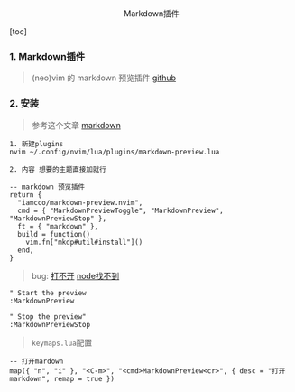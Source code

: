 <center>Markdown插件</center>









[toc]





### 1. Markdown插件

> (neo)vim 的 markdown 预览插件 [github](https://github.com/iamcco/markdown-preview.nvim)





### 2. 安装

> 参考这个文章 [markdown](https://www.lazyvim.org/extras/lang/markdown#markdown-previewnvim)

```shell
1. 新建plugins
nvim ~/.config/nvim/lua/plugins/markdown-preview.lua

2. 内容 想要的主题直接加就行

-- markdown 预览插件
return {
  "iamcco/markdown-preview.nvim",
  cmd = { "MarkdownPreviewToggle", "MarkdownPreview", "MarkdownPreviewStop" },
  ft = { "markdown" },
  build = function()
    vim.fn["mkdp#util#install"]()
  end,
}
```

> bug: [打不开](https://www.lazyvim.org/extras/lang/markdown#markdown-previewnvim)  [node找不到](https://github.com/iamcco/markdown-preview.nvim/issues/695)

```shell
" Start the preview
:MarkdownPreview

" Stop the preview"
:MarkdownPreviewStop
```

> `keymaps.lua`配置

```shell
-- 打开mardown
map({ "n", "i" }, "<C-m>", "<cmd>MarkdownPreview<cr>", { desc = "打开markdown", remap = true })
```

